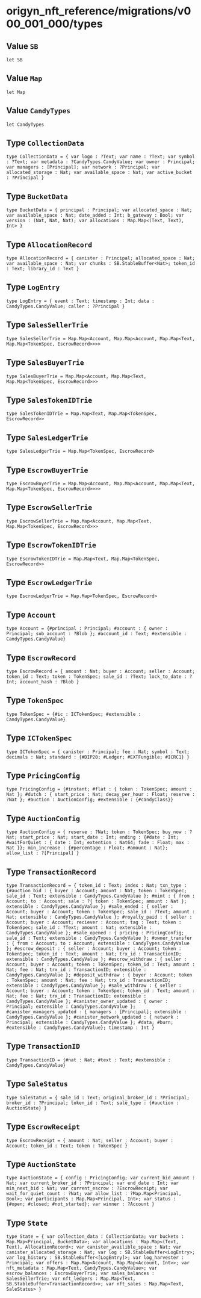 # origyn_nft_reference/migrations/v000_001_000/types

## Value `SB`
``` motoko no-repl
let SB
```


## Value `Map`
``` motoko no-repl
let Map
```


## Value `CandyTypes`
``` motoko no-repl
let CandyTypes
```


## Type `CollectionData`
``` motoko no-repl
type CollectionData = { var logo : ?Text; var name : ?Text; var symbol : ?Text; var metadata : ?CandyTypes.CandyValue; var owner : Principal; var managers : [Principal]; var network : ?Principal; var allocated_storage : Nat; var available_space : Nat; var active_bucket : ?Principal }
```


## Type `BucketData`
``` motoko no-repl
type BucketData = { principal : Principal; var allocated_space : Nat; var available_space : Nat; date_added : Int; b_gateway : Bool; var version : (Nat, Nat, Nat); var allocations : Map.Map<(Text, Text), Int> }
```


## Type `AllocationRecord`
``` motoko no-repl
type AllocationRecord = { canister : Principal; allocated_space : Nat; var available_space : Nat; var chunks : SB.StableBuffer<Nat>; token_id : Text; library_id : Text }
```


## Type `LogEntry`
``` motoko no-repl
type LogEntry = { event : Text; timestamp : Int; data : CandyTypes.CandyValue; caller : ?Principal }
```


## Type `SalesSellerTrie`
``` motoko no-repl
type SalesSellerTrie = Map.Map<Account, Map.Map<Account, Map.Map<Text, Map.Map<TokenSpec, EscrowRecord>>>>
```


## Type `SalesBuyerTrie`
``` motoko no-repl
type SalesBuyerTrie = Map.Map<Account, Map.Map<Text, Map.Map<TokenSpec, EscrowRecord>>>
```


## Type `SalesTokenIDTrie`
``` motoko no-repl
type SalesTokenIDTrie = Map.Map<Text, Map.Map<TokenSpec, EscrowRecord>>
```


## Type `SalesLedgerTrie`
``` motoko no-repl
type SalesLedgerTrie = Map.Map<TokenSpec, EscrowRecord>
```


## Type `EscrowBuyerTrie`
``` motoko no-repl
type EscrowBuyerTrie = Map.Map<Account, Map.Map<Account, Map.Map<Text, Map.Map<TokenSpec, EscrowRecord>>>>
```


## Type `EscrowSellerTrie`
``` motoko no-repl
type EscrowSellerTrie = Map.Map<Account, Map.Map<Text, Map.Map<TokenSpec, EscrowRecord>>>
```


## Type `EscrowTokenIDTrie`
``` motoko no-repl
type EscrowTokenIDTrie = Map.Map<Text, Map.Map<TokenSpec, EscrowRecord>>
```


## Type `EscrowLedgerTrie`
``` motoko no-repl
type EscrowLedgerTrie = Map.Map<TokenSpec, EscrowRecord>
```


## Type `Account`
``` motoko no-repl
type Account = {#principal : Principal; #account : { owner : Principal; sub_account : ?Blob }; #account_id : Text; #extensible : CandyTypes.CandyValue}
```


## Type `EscrowRecord`
``` motoko no-repl
type EscrowRecord = { amount : Nat; buyer : Account; seller : Account; token_id : Text; token : TokenSpec; sale_id : ?Text; lock_to_date : ?Int; account_hash : ?Blob }
```


## Type `TokenSpec`
``` motoko no-repl
type TokenSpec = {#ic : ICTokenSpec; #extensible : CandyTypes.CandyValue}
```


## Type `ICTokenSpec`
``` motoko no-repl
type ICTokenSpec = { canister : Principal; fee : Nat; symbol : Text; decimals : Nat; standard : {#DIP20; #Ledger; #EXTFungible; #ICRC1} }
```


## Type `PricingConfig`
``` motoko no-repl
type PricingConfig = {#instant; #flat : { token : TokenSpec; amount : Nat }; #dutch : { start_price : Nat; decay_per_hour : Float; reserve : ?Nat }; #auction : AuctionConfig; #extensible : {#candyClass}}
```


## Type `AuctionConfig`
``` motoko no-repl
type AuctionConfig = { reserve : ?Nat; token : TokenSpec; buy_now : ?Nat; start_price : Nat; start_date : Int; ending : {#date : Int; #waitForQuiet : { date : Int; extention : Nat64; fade : Float; max : Nat }}; min_increase : {#percentage : Float; #amount : Nat}; allow_list : ?[Principal] }
```


## Type `TransactionRecord`
``` motoko no-repl
type TransactionRecord = { token_id : Text; index : Nat; txn_type : {#auction_bid : { buyer : Account; amount : Nat; token : TokenSpec; sale_id : Text; extensible : CandyTypes.CandyValue }; #mint : { from : Account; to : Account; sale : ?{ token : TokenSpec; amount : Nat }; extensible : CandyTypes.CandyValue }; #sale_ended : { seller : Account; buyer : Account; token : TokenSpec; sale_id : ?Text; amount : Nat; extensible : CandyTypes.CandyValue }; #royalty_paid : { seller : Account; buyer : Account; reciever : Account; tag : Text; token : TokenSpec; sale_id : ?Text; amount : Nat; extensible : CandyTypes.CandyValue }; #sale_opened : { pricing : PricingConfig; sale_id : Text; extensible : CandyTypes.CandyValue }; #owner_transfer : { from : Account; to : Account; extensible : CandyTypes.CandyValue }; #escrow_deposit : { seller : Account; buyer : Account; token : TokenSpec; token_id : Text; amount : Nat; trx_id : TransactionID; extensible : CandyTypes.CandyValue }; #escrow_withdraw : { seller : Account; buyer : Account; token : TokenSpec; token_id : Text; amount : Nat; fee : Nat; trx_id : TransactionID; extensible : CandyTypes.CandyValue }; #deposit_withdraw : { buyer : Account; token : TokenSpec; amount : Nat; fee : Nat; trx_id : TransactionID; extensible : CandyTypes.CandyValue }; #sale_withdraw : { seller : Account; buyer : Account; token : TokenSpec; token_id : Text; amount : Nat; fee : Nat; trx_id : TransactionID; extensible : CandyTypes.CandyValue }; #canister_owner_updated : { owner : Principal; extensible : CandyTypes.CandyValue }; #canister_managers_updated : { managers : [Principal]; extensible : CandyTypes.CandyValue }; #canister_network_updated : { network : Principal; extensible : CandyTypes.CandyValue }; #data; #burn; #extensible : CandyTypes.CandyValue}; timestamp : Int }
```


## Type `TransactionID`
``` motoko no-repl
type TransactionID = {#nat : Nat; #text : Text; #extensible : CandyTypes.CandyValue}
```


## Type `SaleStatus`
``` motoko no-repl
type SaleStatus = { sale_id : Text; original_broker_id : ?Principal; broker_id : ?Principal; token_id : Text; sale_type : {#auction : AuctionState} }
```


## Type `EscrowReceipt`
``` motoko no-repl
type EscrowReceipt = { amount : Nat; seller : Account; buyer : Account; token_id : Text; token : TokenSpec }
```


## Type `AuctionState`
``` motoko no-repl
type AuctionState = { config : PricingConfig; var current_bid_amount : Nat; var current_broker_id : ?Principal; var end_date : Int; var min_next_bid : Nat; var current_escrow : ?EscrowReceipt; var wait_for_quiet_count : ?Nat; var allow_list : ?Map.Map<Principal, Bool>; var participants : Map.Map<Principal, Int>; var status : {#open; #closed; #not_started}; var winner : ?Account }
```


## Type `State`
``` motoko no-repl
type State = { var collection_data : CollectionData; var buckets : Map.Map<Principal, BucketData>; var allocations : Map.Map<(Text, Text), AllocationRecord>; var canister_availible_space : Nat; var canister_allocated_storage : Nat; var log : SB.StableBuffer<LogEntry>; var log_history : SB.StableBuffer<[LogEntry]>; var log_harvester : Principal; var offers : Map.Map<Account, Map.Map<Account, Int>>; var nft_metadata : Map.Map<Text, CandyTypes.CandyValue>; var escrow_balances : EscrowBuyerTrie; var sales_balances : SalesSellerTrie; var nft_ledgers : Map.Map<Text, SB.StableBuffer<TransactionRecord>>; var nft_sales : Map.Map<Text, SaleStatus> }
```

